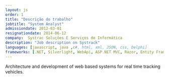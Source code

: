 ```yaml
---
layout: js
order: 1
title: "Descrição do trabalho"
jobtitle: "System Analyst"
admissiondate: 2012-03-01
resignationdate: 2014-06-12
company:  Systrac Soluções E Serviços de Informática
description: "Job description on Systrack"
languages: [javascript, java ,c#, html, xml, JSON, css, Delphi]
frameworks: [.NET, Silverlight, WebApi, ASP.NET MVC, Razor, Entity Framework, Bootstrap, KnockoutJS, jQuery]
---
```


Architecture and development of web based systems for real time tracking vehicles.